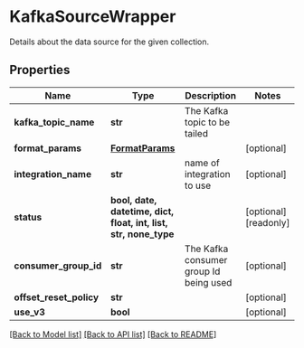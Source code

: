 # KafkaSourceWrapper

Details about the data source for the given collection.

## Properties
Name | Type | Description | Notes
------------ | ------------- | ------------- | -------------
**kafka_topic_name** | **str** | The Kafka topic to be tailed | 
**format_params** | [**FormatParams**](FormatParams.md) |  | [optional] 
**integration_name** | **str** | name of integration to use | [optional] 
**status** | **bool, date, datetime, dict, float, int, list, str, none_type** |  | [optional] [readonly] 
**consumer_group_id** | **str** | The Kafka consumer group Id being used | [optional] 
**offset_reset_policy** | **str** |  | [optional] 
**use_v3** | **bool** |  | [optional] 

[[Back to Model list]](../README.md#documentation-for-models) [[Back to API list]](../README.md#documentation-for-api-endpoints) [[Back to README]](../README.md)


